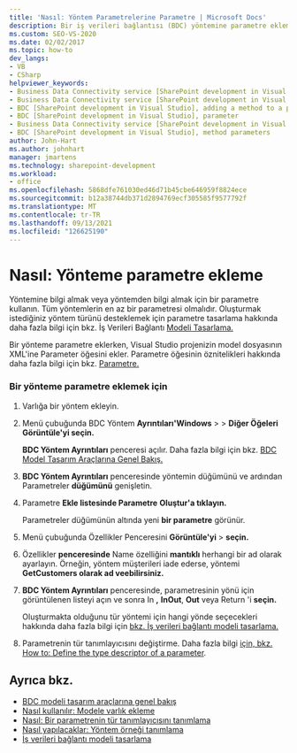 ```yaml
---
title: 'Nasıl: Yöntem Parametrelerine Parametre | Microsoft Docs'
description: Bir iş verileri bağlantısı (BDC) yöntemine parametre eklemeyi öğrenin. Bu yöntem, yöntemine bilgi eklemenize veya yöntemden bilgi geri dönmenize olanak sağlar.
ms.custom: SEO-VS-2020
ms.date: 02/02/2017
ms.topic: how-to
dev_langs:
- VB
- CSharp
helpviewer_keywords:
- Business Data Connectivity service [SharePoint development in Visual Studio], adding a method to a parameter
- Business Data Connectivity service [SharePoint development in Visual Studio], parameter
- BDC [SharePoint development in Visual Studio], adding a method to a parameter
- BDC [SharePoint development in Visual Studio], parameter
- Business Data Connectivity service [SharePoint development in Visual Studio], method parameters
- BDC [SharePoint development in Visual Studio], method parameters
author: John-Hart
ms.author: johnhart
manager: jmartens
ms.technology: sharepoint-development
ms.workload:
- office
ms.openlocfilehash: 5868dfe761030ed46d71b45cbe646959f8824ece
ms.sourcegitcommit: b12a38744db371d2894769ecf305585f9577792f
ms.translationtype: MT
ms.contentlocale: tr-TR
ms.lasthandoff: 09/13/2021
ms.locfileid: "126625190"
---
```

# <a name="how-to-add-a-parameter-to-a-method"></a>Nasıl: Yönteme parametre ekleme
  Yöntemine bilgi almak veya yöntemden bilgi almak için bir parametre kullanın. Tüm yöntemlerin en az bir parametresi olmalıdır. Oluşturmak istediğiniz yöntem türünü desteklemek için parametre tasarlama hakkında daha fazla bilgi için bkz. İş Verileri Bağlantı [Modeli Tasarlama.](../sharepoint/designing-a-business-data-connectivity-model.md)

 Bir yönteme parametre eklerken, Visual Studio projenizin model dosyasının XML'ine Parameter öğesini ekler. Parametre öğesinin öznitelikleri hakkında daha fazla bilgi için bkz. [Parametre.](/previous-versions/office/developer/sharepoint-2010/ee557705(v=office.14))

### <a name="to-add-a-parameter-to-a-method"></a>Bir yönteme parametre eklemek için

1. Varlığa bir yöntem ekleyin.

2. Menü çubuğunda BDC Yöntem **Ayrıntıları'Windows**  >    >  **Diğer Öğeleri Görüntüle'yi seçin.**

     **BDC Yöntem Ayrıntıları** penceresi açılır. Daha fazla bilgi için bkz. [BDC Model Tasarım Araçlarına Genel Bakış.](../sharepoint/bdc-model-design-tools-overview.md)

3. **BDC Yöntem Ayrıntıları** penceresinde yöntemin düğümünü ve ardından Parametreler **düğümünü** genişletin.

4. Parametre **Ekle listesinde Parametre** **Oluştur'a tıklayın.**

     Parametreler düğümünün altında yeni **bir parametre** görünür.

5. Menü çubuğunda Özellikler Penceresini **Görüntüle'yi**  >  **seçin.**

6. Özellikler **penceresinde** Name özelliğini **mantıklı** herhangi bir ad olarak ayarlayın. Örneğin, yöntem müşterileri iade ederse, yöntemi **GetCustomers olarak ad veebilirsiniz.**

7. **BDC Yöntem Ayrıntıları** penceresinde, parametresinin yönü için görüntülenen listeyi açın ve sonra In **,** **InOut**, **Out** veya Return 'i **seçin.**

     Oluşturmakta olduğunu tür yöntemi için hangi yönde seçecekleri hakkında daha fazla bilgi için [bkz. İş verileri bağlantı modeli tasarlama.](../sharepoint/designing-a-business-data-connectivity-model.md)

8. Parametrenin tür tanımlayıcısını değiştirme. Daha fazla bilgi [için, bkz. How to: Define the type descriptor of a parameter](../sharepoint/how-to-define-the-type-descriptor-of-a-parameter.md).

## <a name="see-also"></a>Ayrıca bkz.
- [BDC modeli tasarım araçlarına genel bakış](../sharepoint/bdc-model-design-tools-overview.md)
- [Nasıl kullanılır: Modele varlık ekleme](../sharepoint/how-to-add-an-entity-to-a-model.md)
- [Nasıl: Bir parametrenin tür tanımlayıcısını tanımlama](../sharepoint/how-to-define-the-type-descriptor-of-a-parameter.md)
- [Nasıl yapılacaklar: Yöntem örneği tanımlama](../sharepoint/how-to-define-a-method-instance.md)
- [İş verileri bağlantı modeli tasarlama](../sharepoint/designing-a-business-data-connectivity-model.md)
